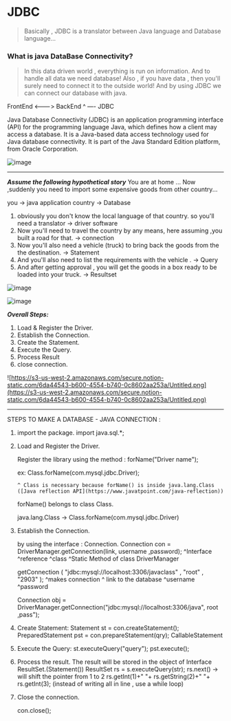 # JDBC

> Basically , JDBC is a translator between Java language and Database language...

### What is java DataBase Connectivity?

> In this data driven world , everything is run on information.
And to handle all data we need database!
Also , if you have data , then you'll surely need to connect it to the outside world!
And by using JDBC we can connect our database with java.

FrontEnd       <———>      BackEnd
                       ^ —-  JDBC

Java Database Connectivity (JDBC) is an application programming interface (API) for the programming language Java, which defines how a client may access a database. It is a Java-based data access technology used for Java database connectivity. It is part of the Java Standard Edition platform, from Oracle Corporation.


![image](https://user-images.githubusercontent.com/67774570/119027637-36db4380-b9c4-11eb-8b1f-9d262d0bc3db.png)

<hr>



***Assume the following hypothetical story***
You are at home ...
Now ,suddenly  you need to import some expensive goods from other country...

you            → java application
country      → Database

1. obviously you don't know the local language of that country. so you'll need a translator                              → driver software
2. Now you'll need to travel the country by any means, here assuming ,you built a road for that.                     → connection
3. Now you'll also need a vehicle (truck) to bring back the goods from the the destination.                              → Statement 
4. And you'll also need to list the requirements with the vehicle .                                                                        → Query
5. And after getting approval , you will get the goods in a box ready to be loaded into your truck.                   → Resultset


![image](https://user-images.githubusercontent.com/67774570/119028178-cb45a600-b9c4-11eb-8c74-90f0f77b6c7d.png)

![image](https://user-images.githubusercontent.com/67774570/119028204-d0a2f080-b9c4-11eb-9088-bfbccbef51c9.png)



***Overall Steps:*** 

1. Load & Register the Driver.
2. Establish the Connection.
3. Create the Statement.
4. Execute the Query.
5. Process Result 
6. close connection.

![https://s3-us-west-2.amazonaws.com/secure.notion-static.com/6da44543-b600-4554-b740-0c8602aa253a/Untitled.png](https://s3-us-west-2.amazonaws.com/secure.notion-static.com/6da44543-b600-4554-b740-0c8602aa253a/Untitled.png)

---

STEPS TO MAKE A DATABASE  - JAVA CONNECTION :

1. import the package.
import java.sql.*;

2.  Load and Register the Driver.

    Register the library using the method : forName("Driver name");

    ex: Class.forName(com.mysql.jdbc.Driver);

        ^ Class is necessary because forName() is inside java.lang.Class ([Java reflection API](https://www.javatpoint.com/java-reflection))

    forName() belongs to class Class.

    java.lang.Class  →  Class.forName(com.mysql.jdbc.Driver)

3. Establish the Connection.

     by using the interface : Connection.
    Connection con            =         DriverManager.getConnection(link, username ,password);
    ^Interface   ^reference                ^class              ^Static Method of class DriverManager

    getConnection           (     "jdbc:mysql://localhost:3306/javaclass"   ,     "root"    ,        "2903"      );
    ^makes connection          ^ link to the database                                  ^username      ^password

    Connection obj = DriverManager.getConnection("jdbc:mysql://localhost:3306/java", root ,pass");

4. Create Statement:
Statement st = con.createStatement();
PreparedStatement pst = con.prepareStatement(qry);
CallableStatement  
5. Execute the Query:
st.executeQuery("query");
pst.execute();

6. Process the result.
The result will be stored in the object of Interface ResultSet.(Statement())
ResultSet rs = s.executeQuery(str);
rs.next() → will shift the pointer from 1 to 2
rs.getInt(1)+" "+ rs.getString(2)+" "+ rs.getInt(3);
(instead of writing all in line , use a while loop)  

7. Close the connection.

     con.close();
